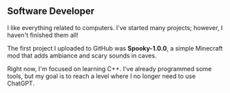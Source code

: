 ## Software Developer

I like everything related to computers. I've started many projects; however, I haven't finished them all!

The first project I uploaded to GitHub was **Spooky-1.0.0**, a simple Minecraft mod that adds ambiance and scary sounds in caves.

Right now, I'm focused on learning C++. I've already programmed some tools, but my goal is to reach a level where I no longer need to use ChatGPT.
